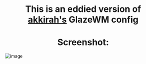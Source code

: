 ## <h1 align="center" style="font-color: red;">This is an eddied version of [akkirah's](https://github.com/akkiirah) GlazeWM config </h1>

<h1 align="center">Screenshot:</h1>

![image](https://github.com/sonahx/GlazeWM/assets/92885035/2be59986-1d0e-4cff-94cc-1e8e436c7f49)
